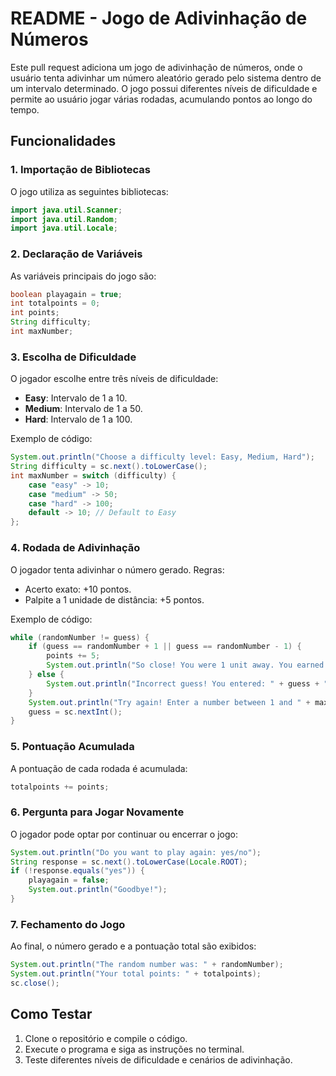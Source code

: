 

# README - Jogo de Adivinhação de Números

Este pull request adiciona um jogo de adivinhação de números, onde o usuário tenta adivinhar um número aleatório gerado pelo sistema dentro de um intervalo determinado. O jogo possui diferentes níveis de dificuldade e permite ao usuário jogar várias rodadas, acumulando pontos ao longo do tempo.

## Funcionalidades

### 1. Importação de Bibliotecas

O jogo utiliza as seguintes bibliotecas:

```java
import java.util.Scanner;
import java.util.Random;
import java.util.Locale;
```

### 2. Declaração de Variáveis

As variáveis principais do jogo são:

```java
boolean playagain = true;
int totalpoints = 0;
int points;
String difficulty;
int maxNumber;
```

### 3. Escolha de Dificuldade

O jogador escolhe entre três níveis de dificuldade:

- **Easy**: Intervalo de 1 a 10.
- **Medium**: Intervalo de 1 a 50.
- **Hard**: Intervalo de 1 a 100.

Exemplo de código:

```java
System.out.println("Choose a difficulty level: Easy, Medium, Hard");
String difficulty = sc.next().toLowerCase();
int maxNumber = switch (difficulty) {
    case "easy" -> 10;
    case "medium" -> 50;
    case "hard" -> 100;
    default -> 10; // Default to Easy
};
```

### 4. Rodada de Adivinhação

O jogador tenta adivinhar o número gerado. Regras:

- Acerto exato: +10 pontos.
- Palpite a 1 unidade de distância: +5 pontos.

Exemplo de código:

```java
while (randomNumber != guess) {
    if (guess == randomNumber + 1 || guess == randomNumber - 1) {
        points += 5;
        System.out.println("So close! You were 1 unit away. You earned 5 points.");
    } else {
        System.out.println("Incorrect guess! You entered: " + guess + " and you have: " + points + " points.");
    }
    System.out.println("Try again! Enter a number between 1 and " + maxNumber + ": ");
    guess = sc.nextInt();
}
```

### 5. Pontuação Acumulada

A pontuação de cada rodada é acumulada:

```java
totalpoints += points;
```

### 6. Pergunta para Jogar Novamente

O jogador pode optar por continuar ou encerrar o jogo:

```java
System.out.println("Do you want to play again: yes/no");
String response = sc.next().toLowerCase(Locale.ROOT);
if (!response.equals("yes")) {
    playagain = false;
    System.out.println("Goodbye!");
}
```

### 7. Fechamento do Jogo

Ao final, o número gerado e a pontuação total são exibidos:

```java
System.out.println("The random number was: " + randomNumber);
System.out.println("Your total points: " + totalpoints);
sc.close();
```

## Como Testar

1. Clone o repositório e compile o código.
2. Execute o programa e siga as instruções no terminal.
3. Teste diferentes níveis de dificuldade e cenários de adivinhação.
